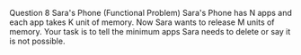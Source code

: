 Question 8
Sara's Phone (Functional Problem)
Sara's Phone has N apps and each app takes K unit of memory. Now Sara wants to release M units of memory. Your task is to tell the minimum apps Sara needs to delete or say it is not possible.
